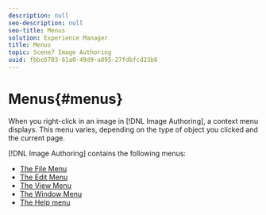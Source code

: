 ```yaml
---
description: null
seo-description: null
seo-title: Menus
solution: Experience Manager
title: Menus
topic: Scene7 Image Authoring
uuid: fbbc6703-61a0-49d9-a895-27fdbfcd23b6
---
```


# Menus{#menus}

When you right-click in an image in [!DNL Image Authoring], a context menu displays. This menu varies, depending on the type of object you clicked and the current page.

[!DNL Image Authoring] contains the following menus: 

* [The File Menu](c-vat-file-menu.md)
* [The Edit Menu](c-vat-edit-menu.md)
* [The View Menu](c-vat-view-menu.md)
* [The Window Menu](c-vat-window-menu.md)
* [The Help menu](c-vat-help-menu.md)
